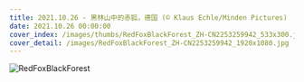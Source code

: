 ```yaml
---
title: 2021.10.26 - 黑林山中的赤狐，德国 (© Klaus Echle/Minden Pictures)
date: 2021.10.26 00:00:00
cover_index: /images/thumbs/RedFoxBlackForest_ZH-CN2253259942_533x300.jpg
cover_detail: /images/RedFoxBlackForest_ZH-CN2253259942_1920x1080.jpg
---
```


![RedFoxBlackForest](/images/RedFoxBlackForest_ZH-CN2253259942_1920x1080.jpg)
